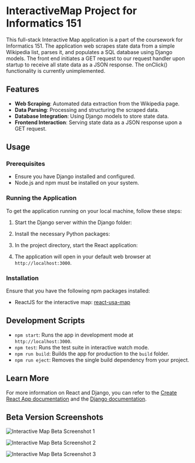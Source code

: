 # InteractiveMap Project for Informatics 151

This full-stack Interactive Map application is a part of the coursework for Informatics 151. The application web scrapes state data from a simple Wikipedia list, parses it, and populates a SQL database using Django models. The front end initiates a GET request to our request handler upon startup to receive all state data as a JSON response. The onClick() functionality is currently unimplemented.

## Features

- **Web Scraping**: Automated data extraction from the Wikipedia page.
- **Data Parsing**: Processing and structuring the scraped data.
- **Database Integration**: Using Django models to store state data.
- **Frontend Interaction**: Serving state data as a JSON response upon a GET request.

## Usage

### Prerequisites
- Ensure you have Django installed and configured.
- Node.js and npm must be installed on your system.

### Running the Application

To get the application running on your local machine, follow these steps:

1. Start the Django server within the Django folder:

2. Install the necessary Python packages:

3. In the project directory, start the React application:

4. The application will open in your default web browser at `http://localhost:3000`.

### Installation

Ensure that you have the following npm packages installed:
- ReactJS for the interactive map: [react-usa-map](https://www.npmjs.com/package/react-usa-map)

## Development Scripts

- `npm start`: Runs the app in development mode at `http://localhost:3000`.
- `npm test`: Runs the test suite in interactive watch mode.
- `npm run build`: Builds the app for production to the `build` folder.
- `npm run eject`: Removes the single build dependency from your project.

## Learn More

For more information on React and Django, you can refer to the [Create React App documentation](https://facebook.github.io/create-react-app/docs/getting-started) and the [Django documentation](https://docs.djangoproject.com/en/3.1/).

## Beta Version Screenshots

![Interactive Map Beta Screenshot 1](https://github.com/JaylenLuc/InteractiveMap/assets/91278747/9efc6e91-d50b-4ac0-8328-92f3dfbba576)

![Interactive Map Beta Screenshot 2](https://github.com/JaylenLuc/InteractiveMap/assets/91278747/510d72d4-c3d3-4943-9304-51df66002c45)

![Interactive Map Beta Screenshot 3](https://github.com/JaylenLuc/InteractiveMap/assets/91278747/e5d55ba8-0333-4d45-928d-e8dcea3726b9)

